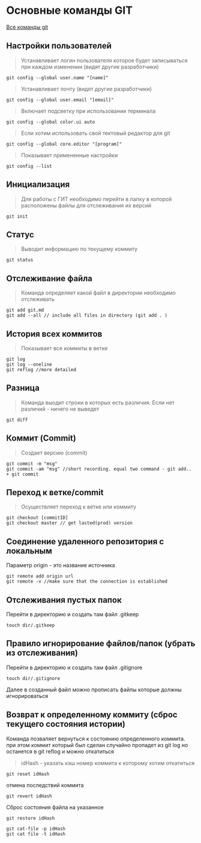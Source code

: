 # Основные команды GIT

[Все команды git](https://git-scm.com/docs)

## Настройки пользователей
>Устанавливает логин пользователя которое будет записываться при каждом изменении (видят другие разработчики)
~~~
git config --global user.name "[name]"
~~~
>Устанавливает почту (видят другие разработчики)
~~~
git config --global user.email "[email]"
~~~
>Включает подсветку при использовании терминала
~~~
git config --global color.ui auto
~~~
>Если хотим использовать свой тектовый редактор для git
~~~
git config --global core.editor "[program]"
~~~
>Показывает примененные настройки
~~~
git config --list
~~~


## Инициализация 
> Для работы с ГИТ необходимо перейти в папку в которой расположены файлы для отслеживания их версий

~~~
git init
~~~

## Статус 
> Выводит информацию по текущему коммиту
~~~
git status
~~~

## Отслеживание файла 
> Команда определяет какой файл в директории необходимо отслеживать 
~~~
git add git.md
git add --all // include all files in directory (git add . )
~~~

## История всех коммитов 
> Показывает все коммиты в ветке
~~~
git log
git log --oneline
git reflog //more detailed
~~~

## Разница 
> Команда выодит строки в которых есть различия. Если нет различий - ничего не выведет
~~~
git diff
~~~

## Коммит (Commit) 
> Создает версию (commit)
~~~
git commit -m "msg"
git commit -am "msg" //short recording. equal two command - git add.. + git commit 
~~~

## Переход к ветке/commit 
> Осуществляет переход к ветке или коммиту
~~~
git checkout [commitID]
git checkout master // get lasted(prod) version
~~~

## Соединение удаленного репозитория с локальным
Параметр origin - это название источника
~~~
git remote add origin url
git remote -v //make sure that the connection is established
~~~

## Отслеживания пустых папок
Перейти в директорию и создать там файл .gitkeep
~~~
touch dir/.gitkeep
~~~

## Правило игнорирование файлов/папок (убрать из отслеживания)
Перейти в директорию и создать там файл .gitignore
~~~
touch dir/.gitignore
~~~
Далее в созданный файл можно прописать файлы которые должны игнорироваться

## Возврат к определенному коммиту (сброс текущего состояния истории)
Команда позваляет вернуться к состоянию определенного коммита. при этом коммит который был сделан случайно пропадет из git log но останется в git reflog и можно откатиться
> idHash - указать кэш номер коммита к которому хотим откатиться
~~~
git reset idHash
~~~
отмена последствий коммита
~~~
git revert idHash
~~~
Сброс состояния файла на указанное
~~~
git restore idHash
~~~

~~~
git cat-file -p idHash
git cat file -t idHash
~~~
